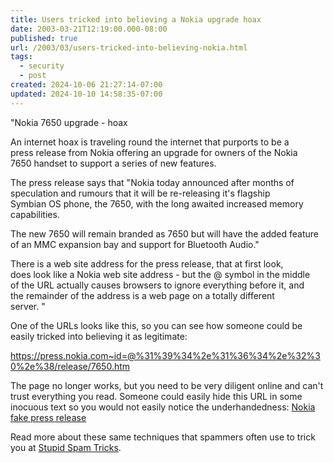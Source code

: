 ```yaml
---
title: Users tricked into believing a Nokia upgrade hoax
date: 2003-03-21T12:19:00.000-08:00
published: true
url: /2003/03/users-tricked-into-believing-nokia.html
tags:
  - security
  - post
created: 2024-10-06 21:27:14-07:00
updated: 2024-10-10 14:58:35-07:00
---
```


"Nokia 7650 upgrade - hoax  
  
An internet hoax is traveling round the internet that purports to be a  
press release from Nokia offering an upgrade for owners of the Nokia  
7650 handset to support a series of new features.  
  
The press release says that "Nokia today announced after months of  
speculation and rumours that it will be re-releasing it's flagship  
Symbian OS phone, the 7650, with the long awaited increased memory  
capabilities.  
  
The new 7650 will remain branded as 7650 but will have the added feature  
of an MMC expansion bay and support for Bluetooth Audio."  
  
There is a web site address for the press release, that at first look,  
does look like a Nokia web site address - but the @ symbol in the middle  
of the URL actually causes browsers to ignore everything before it, and  
the remainder of the address is a web page on a totally different  
server. "  
  
One of the URLs looks like this, so you can see how someone could be easily tricked into believing it as legitimate:  
  
https://press.nokia.com~id=@%31%39%34%2e%31%36%34%2e%32%30%2e%38/release/7650.htm  
  
The page no longer works, but you need to be very diligent online and can't trust everything you read. Someone could easily hide this URL in some inocuous text so you would not easily notice the underhandedness: [Nokia fake press release](https://press.nokia.com~id=@%31%39%34%2e%31%36%34%2e%32%30%2e%38/release/7650.htm)  
  
Read more about these same techniques that spammers often use to trick you at [Stupid Spam Tricks](https://gregsearle.tripod.com/spam_tech.html).